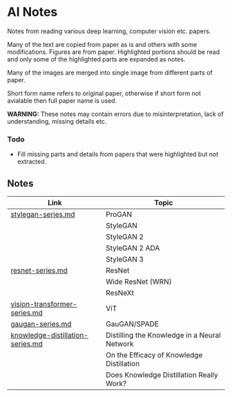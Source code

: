 # AI Notes

Notes from reading various deep learning, computer vision etc. papers. 

Many of the text are copied from paper as is and others with some modifications. Figures are from paper. Highlighted portions should be read and only some of the highlighted parts are expanded as notes.

Many of the images are merged into single image from different parts of paper.

Short form name refers to original paper, otherwise if short form not avialable then full paper name is used.

**WARNING:** These notes may contain errors due to misinterpretation, lack of understanding, missing details etc. 

### Todo

- Fill missing parts and details from papers that were highlighted but not extracted.

## Notes

| Link | Topic |
| --- | --- |
| [stylegan-series.md](resources/ai-notes/stylegan-series.md) | ProGAN |
| | StyleGAN |
| | StyleGAN 2 |
| | StyleGAN 2 ADA |
| | StyleGAN 3 |
| [resnet-series.md](resources/ai-notes/resnet-series.md) | ResNet |
| | Wide ResNet (WRN) |
| | ResNeXt |
| [vision-transformer-series.md](resources/ai-notes/vit-series.md) | ViT |
| [gaugan-series.md](resources/ai-notes/gaugan-series.md) | GauGAN/SPADE |
| [knowledge-distillation-series.md](resources/ai-notes/knowledge-distillation-series.md) | Distilling the Knowledge in a Neural Network
| | On the Efficacy of Knowledge Distillation |
| | Does Knowledge Distillation Really Work? |
